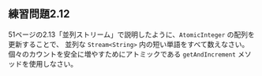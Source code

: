 ## 練習問題2.12

51ページの2.13「並列ストリーム」で説明したように、`AtomicInteger` の配列を更新することで、
並列な `Stream<String>` 内の短い単語をすべて数えなさい。
個々のカウントを安全に増やすためにアトミックである `getAndIncrement` メソッドを使用しなさい。
